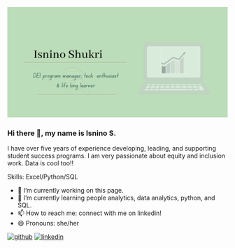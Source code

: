 ![Profile Banner](https://github.com/Isninos/Isninos/blob/main/Isnino%20Shukri%20(1).png) 
### Hi there 👋, my name is Isnino S. 

I have over five years of experience developing, leading, and supporting student success programs. I am very passionate about equity and inclusion work. Data is cool too!!

Skills: Excel/Python/SQL

- 🔭 I’m currently working on this page. 
- 🌱 I’m currently learning people analytics, data analytics, python, and SQL. 
- 📫 How to reach me: connect with me on linkedin! 
- 😄 Pronouns: she/her 


[<img src='https://cdn.jsdelivr.net/npm/simple-icons@3.0.1/icons/github.svg' alt='github' height='40'>](https://github.com/Isninos)  [<img src='https://cdn.jsdelivr.net/npm/simple-icons@3.0.1/icons/linkedin.svg' alt='linkedin' height='40'>](https://www.linkedin.com/in/isnino-shukri2//)  




<!---
Isninos/Isninos is a ✨ special ✨ repository because its `README.md` (this file) appears on your GitHub profile.
You can click the Preview link to take a look at your changes.


-->
